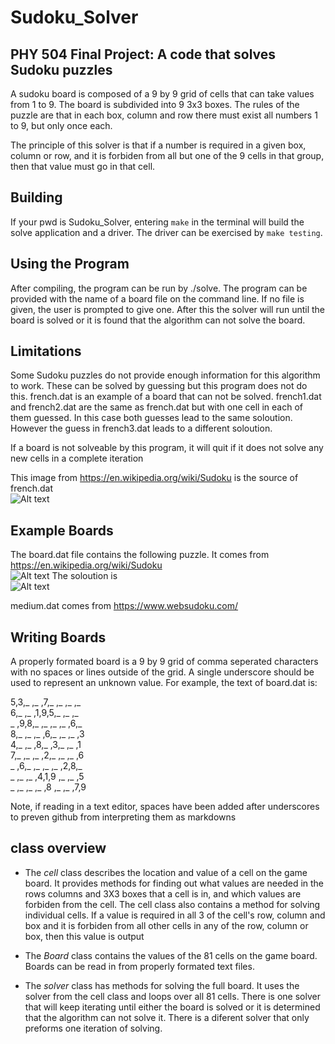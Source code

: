 # Sudoku_Solver
## PHY 504 Final Project: A code that solves Sudoku puzzles

A sudoku board is composed of a 9 by 9 grid of cells that can take values
from 1 to 9. The board is subdivided into 9 3x3 boxes. The rules of the 
puzzle are that in each box, column and row there must exist all numbers 
1 to 9, but only once each. 

The principle of this solver is that if a number is required in a given box,
column or row, and it is forbiden from all but one of the 9 cells in that group,
then that value must go in that cell.


## Building
If your pwd is Sudoku_Solver, entering `make` in the terminal will build the solve application and a driver. The driver can be exercised by `make testing`.


## Using the Program
After compiling, the program can be run by ./solve. The program can be provided 
with the name of a board file on the command line. If no file is given, the user
is prompted to give one. After this the solver will run until the board is solved 
or it is found that the algorithm can not solve the board. 



## Limitations
Some Sudoku puzzles do not provide enough information for this algorithm to work.
These can be solved by guessing but this program does not do this.
french.dat is an example of a board that can not be solved. french1.dat and french2.dat
are the same as french.dat but with one cell in each of them guessed. In this case
both guesses lead to the same soloution. However the guess in french3.dat leads to
a different soloution.

If a board is not solveable by this program, it will quit if it does not solve any
new cells in a complete iteration

This image from https://en.wikipedia.org/wiki/Sudoku is the source of french.dat<br/>
![Alt text](https://upload.wikimedia.org/wikipedia/commons/thumb/6/6f/Sudoku.jpg/170px-Sudoku.jpg "French")


## Example Boards
The board.dat file contains the following puzzle. It comes from https://en.wikipedia.org/wiki/Sudoku<br/>
![Alt text](https://upload.wikimedia.org/wikipedia/commons/thumb/e/e0/Sudoku_Puzzle_by_L2G-20050714_standardized_layout.svg/250px-Sudoku_Puzzle_by_L2G-20050714_standardized_layout.svg.png "Example") 
The soloution is<br/>
![Alt text](https://upload.wikimedia.org/wikipedia/commons/thumb/1/12/Sudoku_Puzzle_by_L2G-20050714_solution_standardized_layout.svg/250px-Sudoku_Puzzle_by_L2G-20050714_solution_standardized_layout.svg.png "Solved")

medium.dat comes from https://www.websudoku.com/



## Writing Boards
A properly formated board is a 9 by 9 grid of comma seperated characters with no spaces or lines outside of the grid. 
A single underscore should be used to represent an unknown value. For example, the text of board.dat is:

5,3,_ ,_ ,7,_ ,_ ,_ ,_ <br/>
6,_ ,_ ,1,9,5,_ ,_ ,_ <br/>
_ ,9,8,_ ,_ ,_ ,_ ,6,_ <br/>
8,_ ,_ ,_ ,6,_ ,_ ,_ ,3<br/>
4,_ ,_ ,8,_ ,3,_ ,_ ,1<br/>
7,_ ,_ ,_ ,2,_ ,_ ,_ ,6<br/>
_ ,6,_ ,_ ,_ ,_ ,2,8,_ <br/>
_ ,_ ,_ ,4,1,9 ,_ ,_ ,5<br/>
_ ,_ ,_ ,_ ,8 ,_ ,_ ,7,9<br/>

Note, if reading in a text editor, spaces have been added after underscores to preven github from interpreting them as markdowns


## class overview
* The  *cell* class describes the location and value of a cell on the game board.
It provides methods for finding out what values are needed in the rows columns
and 3X3 boxes that a cell is in, and which values are forbiden from the cell.
The cell class also contains a method for solving individual cells. If a value is
required in all 3 of the cell's row, column and box and it is forbiden from all 
other cells in any of the row, column or box, then this value is output 


* The *Board* class contains the values of the 81 cells on the game board.
Boards can be read in from properly formated text files.


* The *solver* class has methods for solving the full board. It uses the solver from
the cell class and loops over all 81 cells. There is one solver that will keep
iterating until either the board is solved or it is determined that the algorithm
can not solve it. There is a diferent solver that only preforms one iteration of
solving.


